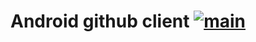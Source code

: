 # Android github client [![main](https://github.com/dfpalomar/android-github-client/actions/workflows/main_workflow.yml/badge.svg)](https://github.com/dfpalomar/android-github-client/actions/workflows/main_workflow.yml)
